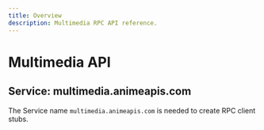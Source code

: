 ```yaml
---
title: Overview
description: Multimedia RPC API reference.
---
```


# Multimedia API

## Service: multimedia.animeapis.com

The Service name `multimedia.animeapis.com` is needed to create RPC client stubs.
